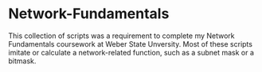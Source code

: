 ﻿# Network-Fundamentals
This collection of scripts was a requirement to complete my Network Fundamentals coursework at Weber State Unversity. Most of these scripts imitate or calculate a network-related function, such as a subnet mask or a bitmask.
